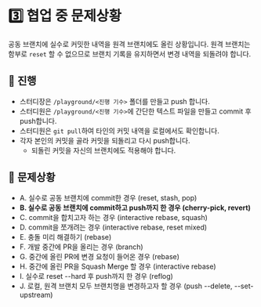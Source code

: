# 3️⃣️ 협업 중 문제상황
 공동 브랜치에 실수로 커밋한 내역을 원격 브랜치에도 올린 상황입니다. 원격 브랜치는 함부로 `reset` 할 수 없으므로 브랜치 기록을 유지하면서 변경 내역을 되돌려야 합니다.

## 📜️ 진행
- 스터디장은 `/playground/<진행 기수>` 폴더를 만들고 push 합니다.
- 스터디원은 `/playground/<진행 기수>`에 간단한 텍스트 파일을 만들고 commit 후 push합니다.
- 스터디원은 `git pull`하여 타인의 커밋 내역을 로컬에서도 확인합니다.
- 각자 본인의 커밋을 골라 커밋을 되돌리고 다시 push합니다. 
    - 되돌린 커밋을 자신의 브랜치에도 적용해야 합니다.

## 🚨️ 문제상황
- A. 실수로 공동 브랜치에 commit한 경우 (reset, stash, pop)
- **B. 실수로 공동 브랜치에 commit하고 push까지 한 경우 (cherry-pick, revert)**
- C. commit을 합치고자 하는 경우 (interactive rebase, squash)
- D. commit을 쪼개려는 경우 (interactive rebase, reset mixed)
- E. 충돌 미리 해결하기 (rebase)
- F. 개발 중간에 PR을 올리는 경우 (branch)
- G. 중간에 올린 PR에 변경 요청이 들어온 경우 (rebase)
- H. 중간에 올린 PR을 Squash Merge 할 경우 (interactive rebase)
- I. 실수로 reset --hard 후 push까지 한 경우 (reflog)
- J. 로컬, 원격 브랜치 모두 브랜치명을 변경하고자 할 경우 (push --delete, --set-upstream)